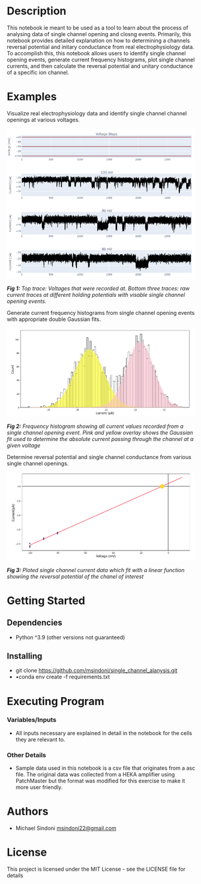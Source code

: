 # **Description**
This notebook ie meant to be used as a tool to learn about the process of analysing data of single channel opening and closng events. Primarily, this notebook provides detailed explanation on how to determining a channels reversal potential and initary conductance from real electrophysiology data. To accomplish this, this notebook allows users to identify single channel opening events, generate current frequency histograms, plot single channel currents, and then calculate the reversal potential and unitary conductance of a specific ion channel.

# **Examples**
Visualize real electrophysiology data and identify single channel channel openings at various voltages.

<img src="notebook_images/summary_plots.png" width=500>

***Fig 1:*** *Top trace: Voltages that were recorded at. Bottom three traces: raw current traces at different holding potentials with visable single channel opening events.*


Generate current frequency histograms from single channel opening events with appropriate double Gaussian fits.

<img src="notebook_images/current_frequency_histo_example.png" width=500>


***Fig 2:*** *Frequency histogram showing all current values recorded from a single channel opening event. Pink and yellow overlay shows the Gaussian fit used to determine the absolute current passing through the channel at a given voltage*

Determine reversal potential and single channel conductance from various single channel openings.

<img src="notebook_images/graphed_data_example.png" width=500>


***Fig 3:*** *Ploted single channel current data which fit with a linear function showiing the reversal potential of the chanel of interest*



# **Getting Started**

## Dependencies
- Python ^3.9 (other versions not guaranteed)
## Installing
- git clone https://github.com/msindoni/single_channel_alanysis.git
- •conda env create -f requirements.txt
# **Executing Program**
### Variables/Inputs
- All inputs necessary are explained in detail in the notebook for the cells they are relevant to.
### Other Details
 -  Sample data used in this notebook is a csv file that originates from a asc file. The original data was collected from a HEKA amplifier using PatchMaster but the format was modified for this exercise to make it more user friendly.
# **Authors**
- Michael Sindoni msindoni22@gmail.com

# **License**
This project is licensed under the MIT License - see the LICENSE file for details
